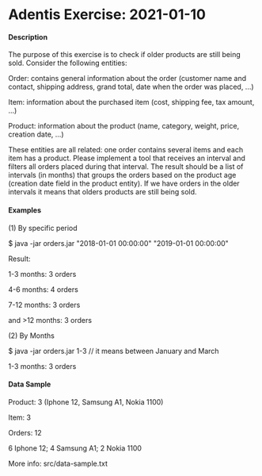 # Adentis Exercise: 2021-01-10

<b><h4> Description </h4></b>

The purpose of this exercise is to check if older products are still being sold. Consider the following entities:

Order: contains general information about the order (customer name and contact,
shipping address, grand total, date when the order was placed, ...)

Item: information about the purchased item (cost, shipping fee, tax amount, ...)

Product: information about the product (name, category, weight, price, creation date, ...)

These entities are all related: one order contains several items and each item has a product.
Please implement a tool that receives an interval and filters all orders placed during that interval.
The result should be a list of intervals (in months) that groups the orders based on the product
age (creation date field in the product entity). 
If we have orders in the older intervals it means that olders products are still being sold.

<b><h4> Examples </h4></b>
(1) By specific period 

$ java -jar orders.jar "2018-01-01 00:00:00" "2019-01-01 00:00:00"

Result:

1-3 months: 3 orders

4-6 months: 4 orders

7-12 months: 3 orders

and >12 months: 3 orders

(2) By Months

$ java -jar orders.jar 1-3 // it means between January and March

1-3 months: 3 orders

<b><h4> Data Sample</h4></b>


Product: 3 (Iphone 12, Samsung A1, Nokia 1100)

Item: 3

Orders: 12

6 Iphone 12; 4 Samsung A1; 2 Nokia 1100

More info: src/data-sample.txt